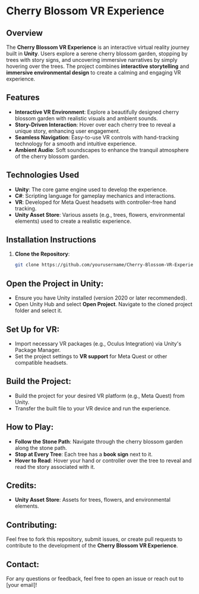 # Cherry Blossom VR Experience

## Overview
The **Cherry Blossom VR Experience** is an interactive virtual reality journey built in **Unity**. Users explore a serene cherry blossom garden, stopping by trees with story signs, and uncovering immersive narratives by simply hovering over the trees. The project combines **interactive storytelling** and **immersive environmental design** to create a calming and engaging VR experience.

## Features
- **Interactive VR Environment**: Explore a beautifully designed cherry blossom garden with realistic visuals and ambient sounds.
- **Story-Driven Interaction**: Hover over each cherry tree to reveal a unique story, enhancing user engagement.
- **Seamless Navigation**: Easy-to-use VR controls with hand-tracking technology for a smooth and intuitive experience.
- **Ambient Audio**: Soft soundscapes to enhance the tranquil atmosphere of the cherry blossom garden.

## Technologies Used
- **Unity**: The core game engine used to develop the experience.
- **C#**: Scripting language for gameplay mechanics and interactions.
- **VR**: Developed for Meta Quest headsets with controller-free hand tracking.
- **Unity Asset Store**: Various assets (e.g., trees, flowers, environmental elements) used to create a realistic experience.

## Installation Instructions

1. **Clone the Repository**:
   ```bash
   git clone https://github.com/yourusername/Cherry-Blossom-VR-Experience.git


## Open the Project in Unity:
- Ensure you have Unity installed (version 2020 or later recommended).
- Open Unity Hub and select **Open Project**. Navigate to the cloned project folder and select it.

## Set Up for VR:
- Import necessary VR packages (e.g., Oculus Integration) via Unity's Package Manager.
- Set the project settings to **VR support** for Meta Quest or other compatible headsets.

## Build the Project:
- Build the project for your desired VR platform (e.g., Meta Quest) from Unity.
- Transfer the built file to your VR device and run the experience.

## How to Play:
- **Follow the Stone Path**: Navigate through the cherry blossom garden along the stone path.
- **Stop at Every Tree**: Each tree has a **book sign** next to it.
- **Hover to Read**: Hover your hand or controller over the tree to reveal and read the story associated with it.

## Credits:
- **Unity Asset Store**: Assets for trees, flowers, and environmental elements.


## Contributing:
Feel free to fork this repository, submit issues, or create pull requests to contribute to the development of the **Cherry Blossom VR Experience**.

## Contact:
For any questions or feedback, feel free to open an issue or reach out to [your email]!
